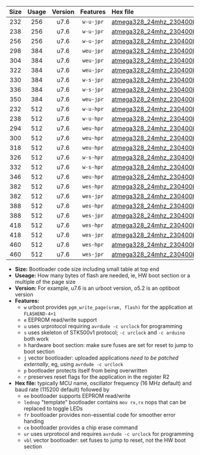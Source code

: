 |Size|Usage|Version|Features|Hex file|
|:-:|:-:|:-:|:-:|:--|
|232|256|u7.6|`w-u-jpr`|[atmega328_24mhz_230400bps_ur_vbl.hex](https://raw.githubusercontent.com/stefanrueger/urboot/main/atmega328_24mhz_230400bps_ur_vbl.hex)|
|238|256|u7.6|`w-u-jpr`|[atmega328_24mhz_230400bps_lednop_ur_vbl.hex](https://raw.githubusercontent.com/stefanrueger/urboot/main/atmega328_24mhz_230400bps_lednop_ur_vbl.hex)|
|256|256|u7.6|`w-u-jpr`|[atmega328_24mhz_230400bps_lednop_fr_ur_vbl.hex](https://raw.githubusercontent.com/stefanrueger/urboot/main/atmega328_24mhz_230400bps_lednop_fr_ur_vbl.hex)|
|298|384|u7.6|`weu-jpr`|[atmega328_24mhz_230400bps_ee_ur_vbl.hex](https://raw.githubusercontent.com/stefanrueger/urboot/main/atmega328_24mhz_230400bps_ee_ur_vbl.hex)|
|304|384|u7.6|`weu-jpr`|[atmega328_24mhz_230400bps_ee_lednop_ur_vbl.hex](https://raw.githubusercontent.com/stefanrueger/urboot/main/atmega328_24mhz_230400bps_ee_lednop_ur_vbl.hex)|
|322|384|u7.6|`weu-jpr`|[atmega328_24mhz_230400bps_ee_lednop_fr_ur_vbl.hex](https://raw.githubusercontent.com/stefanrueger/urboot/main/atmega328_24mhz_230400bps_ee_lednop_fr_ur_vbl.hex)|
|330|384|u7.6|`w-s-jpr`|[atmega328_24mhz_230400bps_vbl.hex](https://raw.githubusercontent.com/stefanrueger/urboot/main/atmega328_24mhz_230400bps_vbl.hex)|
|336|384|u7.6|`w-s-jpr`|[atmega328_24mhz_230400bps_lednop_vbl.hex](https://raw.githubusercontent.com/stefanrueger/urboot/main/atmega328_24mhz_230400bps_lednop_vbl.hex)|
|350|384|u7.6|`weu-jpr`|[atmega328_24mhz_230400bps_ee_lednop_fr_ce_ur_vbl.hex](https://raw.githubusercontent.com/stefanrueger/urboot/main/atmega328_24mhz_230400bps_ee_lednop_fr_ce_ur_vbl.hex)|
|232|512|u7.6|`w-u-hpr`|[atmega328_24mhz_230400bps_ur.hex](https://raw.githubusercontent.com/stefanrueger/urboot/main/atmega328_24mhz_230400bps_ur.hex)|
|238|512|u7.6|`w-u-hpr`|[atmega328_24mhz_230400bps_lednop_ur.hex](https://raw.githubusercontent.com/stefanrueger/urboot/main/atmega328_24mhz_230400bps_lednop_ur.hex)|
|294|512|u7.6|`weu-hpr`|[atmega328_24mhz_230400bps_ee_ur.hex](https://raw.githubusercontent.com/stefanrueger/urboot/main/atmega328_24mhz_230400bps_ee_ur.hex)|
|300|512|u7.6|`weu-hpr`|[atmega328_24mhz_230400bps_ee_lednop_ur.hex](https://raw.githubusercontent.com/stefanrueger/urboot/main/atmega328_24mhz_230400bps_ee_lednop_ur.hex)|
|318|512|u7.6|`weu-hpr`|[atmega328_24mhz_230400bps_ee_lednop_fr_ur.hex](https://raw.githubusercontent.com/stefanrueger/urboot/main/atmega328_24mhz_230400bps_ee_lednop_fr_ur.hex)|
|326|512|u7.6|`w-s-hpr`|[atmega328_24mhz_230400bps.hex](https://raw.githubusercontent.com/stefanrueger/urboot/main/atmega328_24mhz_230400bps.hex)|
|332|512|u7.6|`w-s-hpr`|[atmega328_24mhz_230400bps_lednop.hex](https://raw.githubusercontent.com/stefanrueger/urboot/main/atmega328_24mhz_230400bps_lednop.hex)|
|346|512|u7.6|`weu-hpr`|[atmega328_24mhz_230400bps_ee_lednop_fr_ce_ur.hex](https://raw.githubusercontent.com/stefanrueger/urboot/main/atmega328_24mhz_230400bps_ee_lednop_fr_ce_ur.hex)|
|382|512|u7.6|`wes-hpr`|[atmega328_24mhz_230400bps_ee.hex](https://raw.githubusercontent.com/stefanrueger/urboot/main/atmega328_24mhz_230400bps_ee.hex)|
|382|512|u7.6|`wes-jpr`|[atmega328_24mhz_230400bps_ee_vbl.hex](https://raw.githubusercontent.com/stefanrueger/urboot/main/atmega328_24mhz_230400bps_ee_vbl.hex)|
|388|512|u7.6|`wes-hpr`|[atmega328_24mhz_230400bps_ee_lednop.hex](https://raw.githubusercontent.com/stefanrueger/urboot/main/atmega328_24mhz_230400bps_ee_lednop.hex)|
|388|512|u7.6|`wes-jpr`|[atmega328_24mhz_230400bps_ee_lednop_vbl.hex](https://raw.githubusercontent.com/stefanrueger/urboot/main/atmega328_24mhz_230400bps_ee_lednop_vbl.hex)|
|418|512|u7.6|`wes-hpr`|[atmega328_24mhz_230400bps_ee_lednop_fr.hex](https://raw.githubusercontent.com/stefanrueger/urboot/main/atmega328_24mhz_230400bps_ee_lednop_fr.hex)|
|418|512|u7.6|`wes-jpr`|[atmega328_24mhz_230400bps_ee_lednop_fr_vbl.hex](https://raw.githubusercontent.com/stefanrueger/urboot/main/atmega328_24mhz_230400bps_ee_lednop_fr_vbl.hex)|
|460|512|u7.6|`wes-hpr`|[atmega328_24mhz_230400bps_ee_lednop_fr_ce.hex](https://raw.githubusercontent.com/stefanrueger/urboot/main/atmega328_24mhz_230400bps_ee_lednop_fr_ce.hex)|
|460|512|u7.6|`wes-jpr`|[atmega328_24mhz_230400bps_ee_lednop_fr_ce_vbl.hex](https://raw.githubusercontent.com/stefanrueger/urboot/main/atmega328_24mhz_230400bps_ee_lednop_fr_ce_vbl.hex)|

- **Size:** Bootloader code size including small table at top end
- **Useage:** How many bytes of flash are needed, ie, HW boot section or a multiple of the page size
- **Version:** For example, u7.6 is an urboot version, o5.2 is an optiboot version
- **Features:**
  + `w` urboot provides `pgm_write_page(sram, flash)` for the application at `FLASHEND-4+1`
  + `e` EEPROM read/write support
  + `u` uses urprotocol requiring `avrdude -c urclock` for programming
  + `s` uses skeleton of STK500v1 protocol; `-c urclock` and `-c arduino` both work
  + `h` hardware boot section: make sure fuses are set for reset to jump to boot section
  + `j` vector bootloader: uploaded applications *need to be patched externally*, eg, using `avrdude -c urclock`
  + `p` bootloader protects itself from being overwritten
  + `r` preserves reset flags for the application in the register R2
- **Hex file:** typically MCU name, oscillator frequency (16 MHz default) and baud rate (115200 default) followed by
  + `ee` bootloader supports EEPROM read/write
  + `lednop` "template" bootloader contains `mov rx,rx` nops that can be replaced to toggle LEDs
  + `fr` bootloader provides non-essential code for smoother error handing
  + `ce` bootloader provides a chip erase command
  + `ur` uses urprotocol and requires `avrdude -c urclock` for programming
  + `vbl` vector bootloader: set fuses to jump to reset, not the HW boot section

